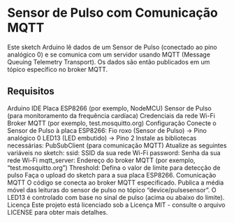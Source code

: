 # Sensor de Pulso com Comunicação MQTT <br>
Este sketch Arduino lê dados de um Sensor de Pulso (conectado ao pino analógico 0) e se comunica com um servidor usando MQTT (Message Queuing Telemetry Transport). Os dados são então publicados em um tópico específico no broker MQTT.

## Requisitos
Arduino IDE
Placa ESP8266 (por exemplo, NodeMCU)
Sensor de Pulso (para monitoramento da frequência cardíaca)
Credenciais da rede Wi-Fi
Broker MQTT (por exemplo, test.mosquitto.org)
Configuração
Conecte o Sensor de Pulso à placa ESP8266:
Fio roxo (Sensor de Pulso) → Pino analógico 0
LED13 (LED embutido) → Pino 2
Instale as bibliotecas necessárias:
PubSubClient (para comunicação MQTT)
Atualize as seguintes variáveis no sketch:
ssid: SSID da sua rede Wi-Fi
password: Senha da sua rede Wi-Fi
mqtt_server: Endereço do broker MQTT (por exemplo, “test.mosquitto.org”)
Threshold: Defina o valor de limite para detecção de pulso
Faça o upload do sketch para a sua placa ESP8266.
Comunicação MQTT
O código se conecta ao broker MQTT especificado.
Publica a média móvel das leituras do sensor de pulso no tópico “device/pulsesensor”.
O LED13 é controlado com base no sinal de pulso (acima ou abaixo do limite).
Licença
Este projeto está licenciado sob a Licença MIT - consulte o arquivo LICENSE para obter mais detalhes.
